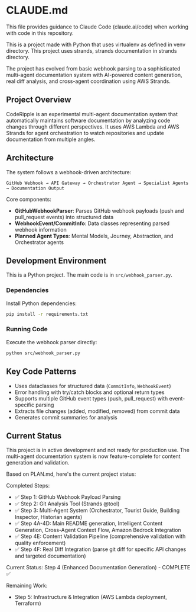 # CLAUDE.md

This file provides guidance to Claude Code (claude.ai/code) when working with code in this repository.

This is a project made with Python that uses virtualenv as defined in venv directory. This project uses
strands, strands documentation in strands directory. 

The project has evolved from basic webhook parsing to a sophisticated multi-agent documentation system with
AI-powered content generation, real diff analysis, and cross-agent coordination using AWS Strands.

## Project Overview

CodeRipple is an experimental multi-agent documentation system that automatically maintains software documentation by analyzing code changes through different perspectives. It uses AWS Lambda and AWS Strands for agent orchestration to watch repositories and update documentation from multiple angles.

## Architecture

The system follows a webhook-driven architecture:
```
GitHub Webhook → API Gateway → Orchestrator Agent → Specialist Agents → Documentation Output
```

Core components:
- **GitHubWebhookParser**: Parses GitHub webhook payloads (push and pull_request events) into structured data
- **WebhookEvent/CommitInfo**: Data classes representing parsed webhook information
- **Planned Agent Types**: Mental Models, Journey, Abstraction, and Orchestrator agents

## Development Environment

This is a Python project. The main code is in `src/webhook_parser.py`.

### Dependencies
Install Python dependencies:
```bash
pip install -r requirements.txt
```

### Running Code
Execute the webhook parser directly:
```bash
python src/webhook_parser.py
```

## Key Code Patterns

- Uses dataclasses for structured data (`CommitInfo`, `WebhookEvent`)
- Error handling with try/catch blocks and optional return types
- Supports multiple GitHub event types (push, pull_request) with event-specific parsing
- Extracts file changes (added, modified, removed) from commit data
- Generates commit summaries for analysis

## Current Status

This project is in active development and not ready for production use. The multi-agent documentation system is now feature-complete for content generation and validation.

Based on PLAN.md, here's the current project status:

Completed Steps:
- ✅ Step 1: GitHub Webhook Payload Parsing
- ✅ Step 2: Git Analysis Tool (Strands @tool)
- ✅ Step 3: Multi-Agent System (Orchestrator, Tourist Guide, Building Inspector, Historian agents)
- ✅ Step 4A-4D: Main README generation, Intelligent Content Generation, Cross-Agent Context Flow, Amazon Bedrock Integration
- ✅ Step 4E: Content Validation Pipeline (comprehensive validation with quality enforcement)
- ✅ Step 4F: Real Diff Integration (parse git diff for specific API changes and targeted documentation)

Current Status: Step 4 (Enhanced Documentation Generation) - COMPLETE ✅

Remaining Work:
- Step 5: Infrastructure & Integration (AWS Lambda deployment, Terraform)